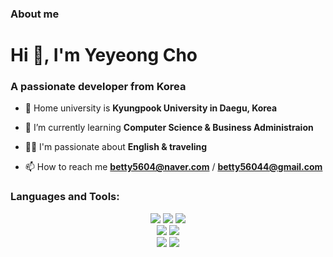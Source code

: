 ### About me

<h1 align="left">Hi 👋, I'm Yeyeong Cho</h1>
<h3 align="left">A passionate developer from Korea</h3>

- 🏫 Home university is **Kyungpook University in Daegu, Korea**

- 🌱 I’m currently learning **Computer Science & Business Administraion**

- 🏃‍♀️ I'm passionate about **English & traveling**

- 📫 How to reach me **betty5604@naver.com** / **betty56044@gmail.com**



<h3 align="left">Languages and Tools:</h3>
<div align=center> 
  <img src="https://img.shields.io/badge/java-007396?style=for-the-badge&logo=java&logoColor=white"> 
  <img src="https://img.shields.io/badge/c-A8B9CC?style=for-the-badge&logo=c&logoColor=white">
  <img src="https://img.shields.io/badge/python-3776AB?style=for-the-badge&logo=python&logoColor=white"> 
  <br>
  <img src="https://img.shields.io/badge/dart-0175C2?style=for-the-badge&logo=dart&logoColor=white">
  <img src="https://img.shields.io/badge/flutter-02569B?style=for-the-badge&logo=flutter&logoColor=white">
  <br>
  <img src="https://img.shields.io/badge/github-181717?style=for-the-badge&logo=github&logoColor=white">
  <img src="https://img.shields.io/badge/git-F05032?style=for-the-badge&logo=git&logoColor=white">
  <br>
</div>
